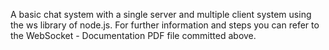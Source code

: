 A basic chat system with a single server and multiple client system using the ws library of node.js. For further information and steps you can refer to the WebSocket - Documentation PDF file committed above.
